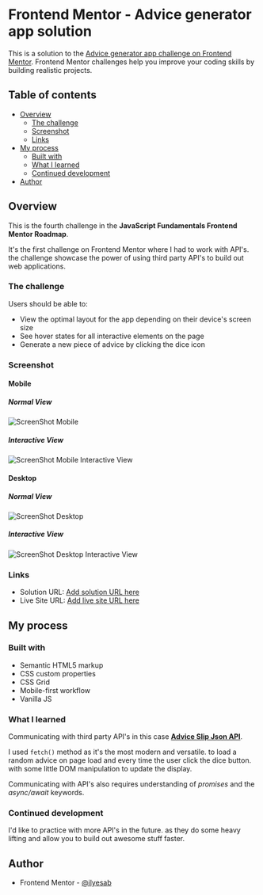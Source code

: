 # Frontend Mentor - Advice generator app solution

This is a solution to the [Advice generator app challenge on Frontend Mentor](https://www.frontendmentor.io/challenges/advice-generator-app-QdUG-13db). Frontend Mentor challenges help you improve your coding skills by building realistic projects.

## Table of contents

- [Overview](#overview)
  - [The challenge](#the-challenge)
  - [Screenshot](#screenshot)
  - [Links](#links)
- [My process](#my-process)
  - [Built with](#built-with)
  - [What I learned](#what-i-learned)
  - [Continued development](#continued-development)
- [Author](#author)

## Overview

This is the fourth challenge in the **JavaScript Fundamentals Frontend Mentor Roadmap**.

It's the first challenge on Frontend Mentor where I had to work with API's. the challenge showcase the power of using third party API's to build out web applications.

### The challenge

Users should be able to:

- View the optimal layout for the app depending on their device's screen size
- See hover states for all interactive elements on the page
- Generate a new piece of advice by clicking the dice icon

### Screenshot

#### Mobile

##### Normal View

![ScreenShot Mobile](./screenshot_mobile.png)

##### Interactive View

![ScreenShot Mobile Interactive View](./screenshot_mobile_interactive_state.png)

#### Desktop

##### Normal View

![ScreenShot Desktop](./screenshot_desktop.png)

##### Interactive View

![ScreenShot Desktop Interactive View](./screenshot_desktop_interactive_state.png)


### Links

- Solution URL: [Add solution URL here](https://your-solution-url.com)
- Live Site URL: [Add live site URL here](https://your-live-site-url.com)

## My process

### Built with

- Semantic HTML5 markup
- CSS custom properties
- CSS Grid
- Mobile-first workflow
- Vanilla JS

### What I learned

Communicating with third party API's in this case **[Advice Slip Json API](https://api.adviceslip.com/)**.

I used `fetch()` method as it's the most modern and versatile. to load a random advice on page load and every time the user click the dice button. with some little DOM manipulation to update the display.

Communicating with API's also requires understanding of *promises* and the *async/await* keywords.

### Continued development

I'd like to practice with more API's in the future. as they do some heavy lifting and allow you to build out awesome stuff faster.

## Author

- Frontend Mentor - [@ilyesab](https://www.frontendmentor.io/profile/ilyesab)

